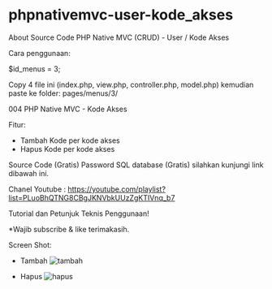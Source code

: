 # phpnativemvc-user-kode_akses
About Source Code PHP Native MVC (CRUD) - User / Kode Akses

Cara penggunaan:

$id_menus = 3;

Copy 4 file ini (index.php, view.php, controller.php, model.php) kemudian paste ke folder: pages/menus/3/

004 PHP Native MVC - Kode Akses

Fitur:
- Tambah Kode per kode akses
- Hapus Kode per kode akses

Source Code (Gratis)
Password SQL database (Gratis) silahkan kunjungi link dibawah ini.

Chanel Youtube : 
https://youtube.com/playlist?list=PLuoBhQTNG8CBgJKNVbkUUzZgKTIVnq_b7

Tutorial dan Petunjuk Teknis Penggunaan!

*Wajib subscribe & like terimakasih.

Screen Shot:

- Tambah
![tambah](https://user-images.githubusercontent.com/36695013/185785594-3e00b118-458c-4d6f-b9a3-fd9774374140.png)

- Hapus
![hapus](https://user-images.githubusercontent.com/36695013/185785601-96980bbe-35f1-47f3-97ac-d07ca3f0f4fc.png)
